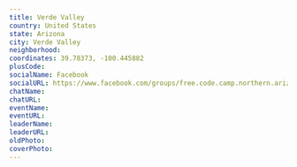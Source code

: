 ```yaml
---
title: Verde Valley
country: United States
state: Arizona
city: Verde Valley
neighborhood: 
coordinates: 39.78373, -100.445882
plusCode:
socialName: Facebook
socialURL: https://www.facebook.com/groups/free.code.camp.northern.arizona
chatName:
chatURL:
eventName:
eventURL:
leaderName:
leaderURL:
oldPhoto: 
coverPhoto:
---
```

